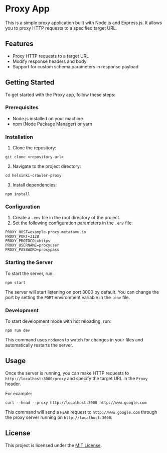 # Proxy App

This is a simple proxy application built with Node.js and Express.js. It allows you to proxy HTTP requests to a specified target URL.

## Features

- Proxy HTTP requests to a target URL
- Modify response headers and body 
- Support for custom schema parameters in response payload

## Getting Started

To get started with the Proxy app, follow these steps:

### Prerequisites

- Node.js installed on your machine
- npm (Node Package Manager) or yarn

### Installation

1. Clone the repository:

```
git clone <repository-url>
```

2. Navigate to the project directory:

```
cd helsinki-crawler-proxy
```

3. Install dependencies:

```
npm install
```

### Configuration

1. Create a `.env` file in the root directory of the project.
2. Set the following configuration parameters in the `.env` file:

```
PROXY_HOST=example-proxy.metatavu.io
PROXY_PORT=3128
PROXY_PROTOCOL=https
PROXY_USERNAME=proxyuser
PROXY_PASSWORD=proxypass
```

### Starting the Server

To start the server, run:

```
npm start
```

The server will start listening on port 3000 by default. You can change the port by setting the `PORT` environment variable in the `.env` file.

### Development

To start development mode with hot reloading, run:

```
npm run dev
```

This command uses `nodemon` to watch for changes in your files and automatically restarts the server.

## Usage

Once the server is running, you can make HTTP requests to `http://localhost:3000/proxy` and specify the target URL in the `Proxy` header.

For example:

```
curl --head --proxy http://localhost:3000 http://www.google.com
```


This command will send a `HEAD` request to `http://www.google.com` through the proxy server running on `http://localhost:3000`.



## License

This project is licensed under the [MIT License](LICENSE).
